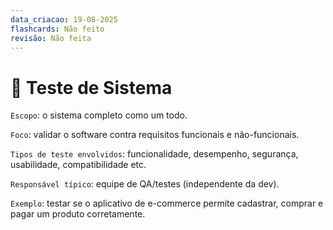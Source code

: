 ```yaml
---
data_criacao: 19-08-2025
flashcards: Não feito
revisão: Não feita
---
```

# 🔹 Teste de Sistema

``Escopo``: o sistema completo como um todo.

``Foco``: validar o software contra requisitos funcionais e não-funcionais.

``Tipos de teste envolvidos``: funcionalidade, desempenho, segurança, usabilidade, compatibilidade etc.

``Responsável típico``: equipe de QA/testes (independente da dev).

``Exemplo``: testar se o aplicativo de e-commerce permite cadastrar, comprar e pagar um produto corretamente.
